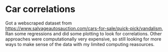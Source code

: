 # Car correlations

Got a webscraped dataset from https://www.salvageautosauction.com/cars-for-sale/quick-pick/vandalism,
Ran some regressions and did some plotting to look for correlations. 
Other approaches were computationally very expensive, so still looking for more ways to make sense of the data with my limited computing reasources. 
